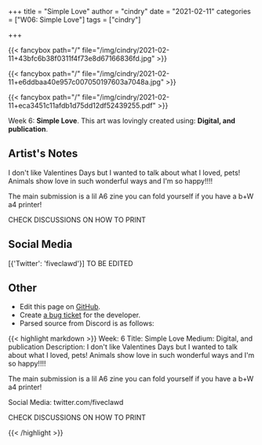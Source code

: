 +++
title =       "Simple Love"
author =      "cindry"
date =        "2021-02-11"
categories =  ["W06: Simple Love"]
tags =        ["cindry"]

+++


{{< fancybox path="/" file="/img/cindry/2021-02-11+43bfc6b38f0311f4f73e8d67166836fd.jpg" >}}

{{< fancybox path="/" file="/img/cindry/2021-02-11+e6ddbaa40e957c007050197603a7048a.jpg" >}}

{{< fancybox path="/" file="/img/cindry/2021-02-11+eca3451c11afdb1d75dd12df52439255.pdf" >}}


Week 6: **Simple Love**. This art was lovingly created using: **Digital, and publication**.

## Artist's Notes

I don't like Valentines Days but I wanted to talk about what I loved, pets!
Animals show love in such wonderful ways and I'm so happy!!!!

The main submission is a lil A6 zine you can fold yourself if you have a b+W a4 printer!

CHECK DISCUSSIONS ON HOW TO PRINT

## Social Media

[{'Twitter': 'fiveclawd'}] TO BE EDITED

## Other

- Edit this page on [GitHub](https://github.com/teaminkling/web-refresh/edit/main/blog/content/blog/cindry-week-6-1e74.md).
- Create [a bug ticket](https://github.com/teaminkling/web-refresh/issues/new?assignees=&labels=bug&template=problem-report.md&title=) for the developer.
- Parsed source from Discord is as follows:

{{< highlight markdown >}}
Week: 6
Title: Simple Love
Medium: Digital, and publication
Description:
I don't like Valentines Days but I wanted to talk about what I loved, pets!
Animals show love in such wonderful ways and I'm so happy!!!!

The main submission is a lil A6 zine you can fold yourself if you have a b+W a4 printer!

Social Media: twitter.com/fiveclawd




CHECK DISCUSSIONS ON HOW TO PRINT

{{< /highlight >}}